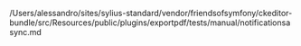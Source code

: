 /Users/alessandro/sites/sylius-standard/vendor/friendsofsymfony/ckeditor-bundle/src/Resources/public/plugins/exportpdf/tests/manual/notificationsasync.md